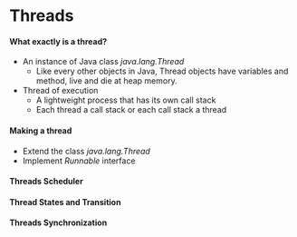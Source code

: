 # Threads


#### What exactly is a thread?

* An instance of Java class *java.lang.Thread* 
    * Like every other objects in Java, Thread objects have variables and method, live and die at heap memory.
* Thread of execution
    * A lightweight process that has its own call stack
    * Each thread a call stack or each call stack a thread
    
#### Making a thread
* Extend the class *java.lang.Thread*
* Implement *Runnable* interface

#### Threads Scheduler


#### Thread States and Transition



#### Threads Synchronization 
